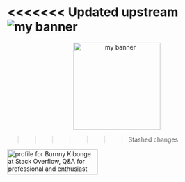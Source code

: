 <<<<<<< Updated upstream
<img src="https://user-images.githubusercontent.com/50081358/167453474-8901eeb1-a353-4f99-a45e-457a68a8dfeb.jpg" alt="my banner">
=======
<p align ="center">
<img width="200" height="200" src="https://user-images.githubusercontent.com/50081358/167450514-8001c089-03d2-400e-9b2e-e3296d7b9094.png" alt="my banner">
</p>

>>>>>>> Stashed changes

<a href="https://stackoverflow.com/users/11419314/burnny-kibonge"><img src="https://stackoverflow.com/users/flair/11419314.png?theme=dark" width="208" height="58" alt="profile for Burnny Kibonge at Stack Overflow, Q&amp;A for professional and enthusiast programmers" title="profile for Burnny Kibonge at Stack Overflow, Q&amp;A for professional and enthusiast programmers"></a>

<!-- ### Hi Everyone 👋🏼 -->

<!-- https://www.canva.com/join/xnj-spc-kqd -->
<!-- I'm ***Burnny Kibonge*** a passionate developer from DRC 😊 -->

<!-- - `Flutter Developer` -->
<!-- ## 📊 Github stats
#
[![Burnny Kibonge's GitHub stats](https://github-readme-stats.vercel.app/api?username=byvak&theme=dark&count_private=true&show_icons=true&include_all_commits=true)](https://github.com/byvak) -->

<!--[![Top Langs](https://github-readme-stats.vercel.app/api/top-langs/?username=byvak&layout=compact&langs_count=6&show_icons=true&count_private=true&theme=gotham&bg_color=1E1E1E)](https://github.com/byvak) -->

<!--[![Top Langs](https://github-readme-stats.vercel.app/api/top-langs/
?username=byvak&layout=default&theme=algolia&hide=html,coffeescript)](https://github.com/byvak)-->
<!--
**Byvak/Byvak** is a ✨ _special_ ✨ repository because its `README.md` (this file) appears on your GitHub profile.

Here are some ideas to get you started:

- 🔭 I’m currently working on ...
- 🌱 I’m currently learning ...
- 👯 I’m looking to collaborate on ...
- 🤔 I’m looking for help with ...
- 💬 Ask me about ...
- 📫 How to reach me: ...
- 😄 Pronouns: ...
- ⚡ Fun fact: ...
-->
